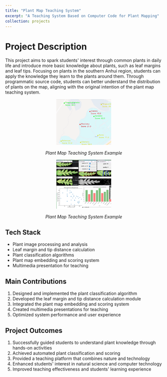 ```yaml
---
title: "Plant Map Teaching System"
excerpt: "A Teaching System Based on Computer Code for Plant Mapping"
collection: projects
---
```


# Project Description
This project aims to spark students' interest through common plants in daily life and introduce more basic knowledge about plants, such as leaf margins and leaf tips. Focusing on plants in the southern Anhui region, students can apply the knowledge they learn to the plants around them. Through programmatic source code, students can better understand the distribution of plants on the map, aligning with the original intention of the plant map teaching system.


<div style="text-align: center">
    <img src="/images/projects/micro-leaf/final_result.png" alt="Plant Map Teaching System Example" width="35%" />
    <p><em>Plant Map Teaching System Example</em></p>
</div>

<div style="text-align: center">
    <img src="/images/projects/micro-leaf/classify_process.png" alt="Plant Map Teaching System Example" width="35%" />
    <p><em>Plant Map Teaching System Example</em></p>
</div>

## Tech Stack
- Plant image processing and analysis
- Leaf margin and tip distance calculation
- Plant classification algorithms
- Plant map embedding and scoring system
- Multimedia presentation for teaching

## Main Contributions
1. Designed and implemented the plant classification algorithm
2. Developed the leaf margin and tip distance calculation module
3. Integrated the plant map embedding and scoring system
4. Created multimedia presentations for teaching
5. Optimized system performance and user experience

## Project Outcomes
1. Successfully guided students to understand plant knowledge through hands-on activities
2. Achieved automated plant classification and scoring
3. Provided a teaching platform that combines nature and technology
4. Enhanced students' interest in natural science and computer technology
5. Improved teaching effectiveness and students' learning experience